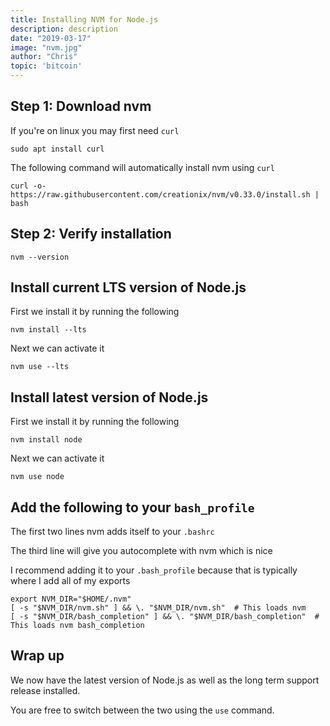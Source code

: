 ```yaml
---
title: Installing NVM for Node.js
description: description
date: "2019-03-17"
image: "nvm.jpg"
author: "Chris"
topic: 'bitcoin'
---
```


## Step 1: Download nvm

If you're on linux you may first need `curl`

```
sudo apt install curl
```

The following command will automatically install nvm using `curl`

```
curl -o- https://raw.githubusercontent.com/creationix/nvm/v0.33.0/install.sh | bash
```

## Step 2: Verify installation

```
nvm --version
```

## Install current LTS version of Node.js

First we install it by running the following

```
nvm install --lts
```

Next we can activate it

```
nvm use --lts
```

## Install latest version of Node.js

First we install it by running the following

```
nvm install node
```

Next we can activate it

```
nvm use node
```

## Add the following to your `bash_profile`

The first two lines nvm adds itself to your `.bashrc`

The third line will give you autocomplete with nvm which is nice

I recommend adding it to your `.bash_profile` because that is typically where I add all of my exports

```
export NVM_DIR="$HOME/.nvm"
[ -s "$NVM_DIR/nvm.sh" ] && \. "$NVM_DIR/nvm.sh"  # This loads nvm
[ -s "$NVM_DIR/bash_completion" ] && \. "$NVM_DIR/bash_completion"  # This loads nvm bash_completion
```

## Wrap up

We now have the latest version of Node.js as well as the long term support release installed.

You are free to switch between the two using the `use` command.
